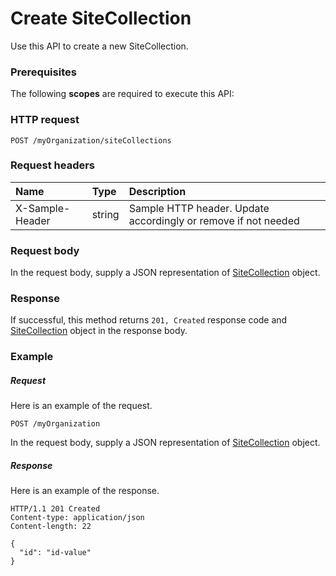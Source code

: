 # Create SiteCollection

Use this API to create a new SiteCollection.
### Prerequisites
The following **scopes** are required to execute this API: 
### HTTP request
<!-- { "blockType": "ignored" } -->
```http
POST /myOrganization/siteCollections

```
### Request headers
| Name       | Type | Description|
|:---------------|:--------|:----------|
| X-Sample-Header  | string  | Sample HTTP header. Update accordingly or remove if not needed|

### Request body
In the request body, supply a JSON representation of [SiteCollection](../resources/sitecollection.md) object.


### Response
If successful, this method returns `201, Created` response code and [SiteCollection](../resources/sitecollection.md) object in the response body.

### Example
##### Request
Here is an example of the request.
<!-- {
  "blockType": "request",
  "name": "create_sitecollection_from_myorganization"
}-->
```http
POST /myOrganization
```
In the request body, supply a JSON representation of [SiteCollection](../resources/sitecollection.md) object.
##### Response
Here is an example of the response.
<!-- {
  "blockType": "response",
  "truncated": false,
  "@odata.type": "microsoft.graph.sitecollection"
} -->
```http
HTTP/1.1 201 Created
Content-type: application/json
Content-length: 22

{
  "id": "id-value"
}
```

<!-- uuid: 93713206-fa02-48df-97bb-72304b6d766e
2015-10-25 12:56:09 UTC -->
<!-- {
  "type": "#page.annotation",
  "description": "Create SiteCollection",
  "keywords": "",
  "section": "documentation",
  "tocPath": ""
}-->